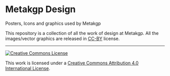 # Metakgp Design

Posters, Icons and graphics used by Metakgp

This repository is a collection of all the work of design at Metakgp. All the images/vector graphics are released in [CC-BY](https://creativecommons.org/licenses/by/4.0/) license.

---

<a rel="license" href="http://creativecommons.org/licenses/by/4.0/"><img alt="Creative Commons License" style="border-width:0" src="https://i.creativecommons.org/l/by/4.0/88x31.png" /></a>

This work is licensed under a <a rel="license" href="http://creativecommons.org/licenses/by/4.0/">Creative Commons Attribution 4.0 International License</a>.
